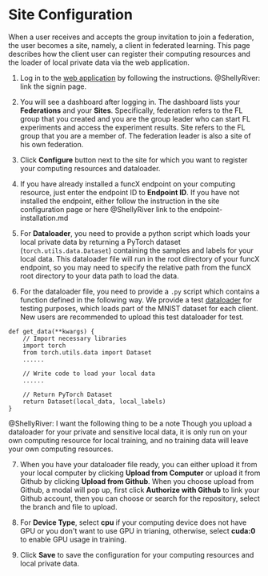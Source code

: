 # Site Configuration

When a user receives and accepts the group invitation to join a federation, the user becomes a site, namely, a client in federated learning. This page describes how the client user can register their computing resources and the loader of local private data via the web application.

1. Log in to the [web application](https://appflx.link)  by following the instructions. @ShellyRiver: link the signin page.

2. You will see a dashboard after logging in. The dashboard lists your **Federations** and your **Sites**. Specifically, federation refers to the FL group that you created and you are the group leader who can start FL experiments and access the experiment results. Site refers to the FL group that you are a member of. The federation leader is also a site of his own federation.

3. Click **Configure** button next to the site for which you want to register your computing resources and dataloader.

4. If you have already installed a funcX endpoint on your computing resource, just enter the endpoint ID to **Endpoint ID**. If you have not installed the endpoint, either follow the instruction in the site configuration page or here @ShellyRiver link to the endpoint-installation.md

5. For **Dataloader**, you need to provide a python script which loads your local private data by returning a PyTorch dataset (`torch.utils.data.Dataset`) containing the samples and labels for your local data. This dataloader file will run in the root directory of your funcX endpoint, so you may need to specify the relative path from the funcX root directory to your data path to load the data.

6. For the dataloader file, you need to provide a `.py` script which contains a function defined in the following way. We provide a test [dataloader](mnist-dataloader.py) for testing purposes, which loads part of the MNIST dataset for each client. New users are recommended to upload this test dataloader for test.
``` 
def get_data(**kwargs) {
    // Import necessary libraries
    import torch
    from torch.utils.data import Dataset
    ......

    // Write code to load your local data
    ......

    // Return PyTorch Dataset
    return Dataset(local_data, local_labels)
}
```

@ShellyRiver: I want the following thing to be a note
Though you upload a dataloader for your private and sensitive local data, it is only run on your own computing resource for local training, and no training data will leave your own computing resources. 

7. When you have your dataloader file ready, you can either upload it from your local computer by clicking **Upload from Computer** or upload it from Github by clicking **Upload from Github**. When you choose upload from Github, a modal will pop up, first click **Authorize with Github** to link your Github account, then you can choose or search for the repository, select the branch and file to upload.

8. For **Device Type**, select **cpu** if your computing device does not have GPU or you don't want to use GPU in trianing, otherwise, select **cuda:0** to enable GPU usage in training.

9. Click **Save** to save the configuration for your computing resources and local private data. 


